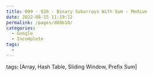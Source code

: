 ```yaml
---
title: 099 - 930 - Binary Subarrays With Sum - Medium
date: 2022-08-15 11:19:12
permalink: /pages/d88b10/
categories:
  - Google
  - Incomplete
tags:
  - 
---
```

tags: [Array, Hash Table, Sliding Window, Prefix Sum]